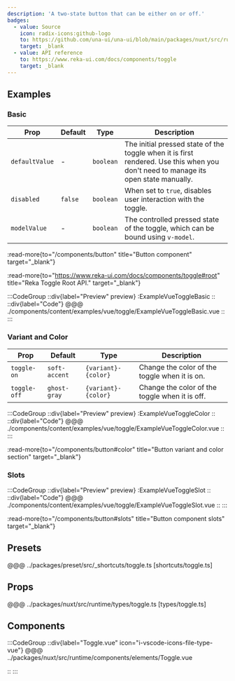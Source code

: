 ```yaml
---
description: 'A two-state button that can be either on or off.'
badges:
  - value: Source
    icon: radix-icons:github-logo
    to: https://github.com/una-ui/una-ui/blob/main/packages/nuxt/src/runtime/components/elements/Toggle.vue
    target: _blank
  - value: API reference
    to: https://www.reka-ui.com/docs/components/toggle
    target: _blank
---
```


## Examples

### Basic

| Prop           | Default | Type      | Description                                                                                                                        |
| -------------- | ------- | --------- | ---------------------------------------------------------------------------------------------------------------------------------- |
| `defaultValue` | -       | `boolean` | The initial pressed state of the toggle when it is first rendered. Use this when you don't need to manage its open state manually. |
| `disabled`     | `false` | `boolean` | When set to `true`, disables user interaction with the toggle.                                                                     |
| `modelValue`   | -       | `boolean` | The controlled pressed state of the toggle, which can be bound using `v-model`.                                                    |

:read-more{to="/components/button" title="Button component" target="_blank"}

:read-more{to="https://www.reka-ui.com/docs/components/toggle#root" title="Reka Toggle Root API." target="_blank"}

:::CodeGroup
::div{label="Preview" preview}
:ExampleVueToggleBasic
::
::div{label="Code"}
@@@ ./components/content/examples/vue/toggle/ExampleVueToggleBasic.vue
::
:::

### Variant and Color

| Prop         | Default       | Type                | Description                                    |
| ------------ | ------------- | ------------------- | ---------------------------------------------- |
| `toggle-on`  | `soft-accent` | `{variant}-{color}` | Change the color of the toggle when it is on.  |
| `toggle-off` | `ghost-gray`  | `{variant}-{color}` | Change the color of the toggle when it is off. |

:::CodeGroup
::div{label="Preview" preview}
:ExampleVueToggleColor
::
::div{label="Code"}
@@@ ./components/content/examples/vue/toggle/ExampleVueToggleColor.vue
::
:::

:read-more{to="/components/button#color" title="Button variant and color section" target="_blank"}

### Slots

:::CodeGroup
::div{label="Preview" preview}
:ExampleVueToggleSlot
::
::div{label="Code"}
@@@ ./components/content/examples/vue/toggle/ExampleVueToggleSlot.vue
::
:::

:read-more{to="/components/button#slots" title="Button component slots" target="_blank"}

## Presets

@@@ ../packages/preset/src/_shortcuts/toggle.ts [shortcuts/toggle.ts]

## Props

@@@ ../packages/nuxt/src/runtime/types/toggle.ts [types/toggle.ts]

## Components

:::CodeGroup
::div{label="Toggle.vue" icon="i-vscode-icons-file-type-vue"}
@@@ ../packages/nuxt/src/runtime/components/elements/Toggle.vue

::
:::
